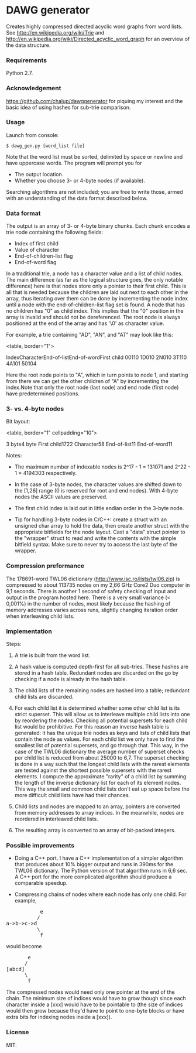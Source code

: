 # DAWG generator #


Creates highly compressed directed acyclic word graphs from word lists.
See http://en.wikipedia.org/wiki/Trie and http://en.wikipedia.org/wiki/Directed_acyclic_word_graph for an overview of the data structure.


### Requirements


Python 2.7.


### Acknowledgement


https://github.com/chalup/dawggenerator for piquing my interest and the basic idea of using hashes for sub-trie comparison.


### Usage


Launch from console:

    $ dawg_gen.py [word_list file]

Note that the word list must be sorted, delimited by space or newline and have uppercase words. The program will prompt you for 

- The output location.
- Whether you choose 3- or 4-byte nodes (if available).

Searching algorithms are not included; you are free to write those, armed with an understanding of the data format described below. 


### Data format


The output is an array of 3- or 4-byte binary chunks. Each chunk encodes a trie node containing the following fields:

- Index of first child
- Value of character
- End-of-children-list flag
- End-of-word flag

In a traditional trie, a node has a character value and a list of child nodes. The main difference (as far as the logical structure goes, the only notable difference) here is that nodes store only a pointer to their first child. This is all that is needed because the children are laid out next to each other in the array, thus iterating over them can be done by incrementing the node index until a node with the end-of-children-list flag set is found. A node that has no children has "0" as child index. This implies that the "0" position in the array is invalid and should not be dereferenced. The root node is always positioned at the end of the array and has '\0' as character value.

For example, a trie containing "AD", "AN", and "AT" may look like this:


<table, border="1">
  <tr>
    <th>Index</th><th>Character</th><th>End-of-list</th><th>End-of-word</th><th>First child</th>
  </tr>
  <tr>
    <td>0</td><td>0</td><td>1</td><td>1</td><td>0</td>
  </tr>
  <tr>
    <td>1</td><td>D</td><td>0</td><td>1</td><td>0</td>
  </tr>
  <tr>
    <td>2</td><td>N</td><td>0</td><td>1</td><td>0</td>
  </tr>
  <tr>
    <td>3</td><td>T</td><td>1</td><td>1</td><td>0</td>
  </tr>
  <tr>
    <td>4</td><td>A</td><td>1</td><td>0</td><td>1</td>
  </tr>
  <tr>
    <td>5</td><td>0</td><td>1</td><td>0</td><td>4</td>
  </tr>
</table>

Here the root node points to "A", which in turn points to node 1, and starting from there we can get the other children of "A" by incrementing the index.Note that only the root node (last node) and end node (first node) have predetermined positions. 


### 3- vs. 4-byte nodes


Bit layout:

<table, border="1"
cellpadding="10">
  <tr>
    <th></th><th>3 byte</th><th>4 byte</th>
  </tr>
  <tr>
    <td>First child</td><td>17</td><td>22</td>
  </tr>
  <tr>
    <td>Character</td><td>5</td><td>8</td>
  </tr>
  <tr>
    <td>End-of-list</td><td>1</td><td>1</td>
  </tr>
  <tr>
    <td>End-of-word</td><td>1</td><td>1</td>
  </tr>
</table>

Notes:

- The maximum number of indexable nodes is 2^17 - 1 = 131071 and 2^22 - 1 = 4194303 respectively.

- In the case of 3-byte nodes, the character values are shifted down to the [1,26] range (0 is reserved for root and end nodes). With 4-byte nodes the ASCII values are preserved.

- The first child index is laid out in little endian order in the 3-byte node.

- Tip for handling 3-byte nodes in C/C++: create a struct with an unsigned char array to hold the data, then create another struct with the appropriate bitfields for the node layout. Cast a "data" struct pointer to the "wrapper" struct to read and write the contents with the simple bitfield syntax. Make sure to never try to access the last byte of the wrapper.


### Compression preformance


The 178691-word TWL06 dictionary (http://www.isc.ro/lists/twl06.zip) is compressed to about 113735 nodes on my 2,66 GHz Core2 Duo computer in 9,1 seconds. There is another 1 second of safety checking of input and output in the program hosted here. There is a very small variance (< 0,001%) in the number of nodes, most likely because the hashing of memory addresses varies across runs, slightly changing iteration order when interleaving child lists. 


### Implementation


Steps:

1. A trie is built from the word list.

2. A hash value is computed depth-first for all sub-tries. These hashes are stored in a hash table. Redundant nodes are discarded on the go by checking if a node is already in the hash table.

3. The child lists of the remaining nodes are hashed into a table; redundant child lists are discarded.

4. For each child list it is determined whether some other child list is its strict superset. This will allow us to interleave multiple child lists into one by reordering the nodes. Checking all potential supersets for each child list would be prohibitive. For this reason an inverse hash table is generated: it has the unique trie nodes as keys and lists of child lists that contain the node as values. For each child list we only have to find the smallest list of potential supersets, and go through that. This way, in the case of the TWL06 dictionary the average number of superset checks per child list is reduced from about 25000 to 6,7. The superset checking is done in a way such that the longest child lists with the rarest elements are tested against the shortest possible supersets with the rarest elements. I compute the approximate "rarity" of a child list by summing the length of the inverse dictionary list for each of its element nodes. This way the small and common child lists don't eat up space before the more difficult child lists have had their chances. 

6. Child lists and nodes are mapped to an array, pointers are converted from memory addresses to array indices. In the meanwhile, nodes are reordered in interleaved child lists. 

7. The resulting array is converted to an array of bit-packed integers. 


### Possible improvements


- Doing a C++ port. I have a C++ implementation of a simpler algorithm that produces about 10% bigger output and runs in 390ms for the TWL06 dictionary. The Python version of that algorithm runs in 6,6 sec. A C++ port for the more complicated algorithm should produce a comparable speedup.

- Compressing chains of nodes where each node has only one child. For example, 


<pre>
           e
          /
a->b->c->d 
          \
           f
</pre> 

would become

<pre>
       e
      /
[abcd]
      \
       f
</pre>


The compressed nodes would need only one pointer at the end of the chain. The minimum size of indices would have to grow though since each character inside a [xxx] would have to be pointable to (the size of indices would then grow because they'd have to point to one-byte blocks or have extra bits for indexing nodes inside a [xxx]).

### License

MIT.




